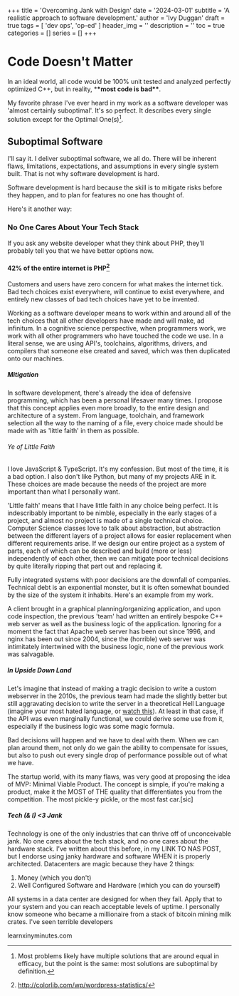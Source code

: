 +++
title = 'Overcoming Jank with Design'
date = '2024-03-01'
subtitle = 'A realistic approach to software development.'
author = 'Ivy Duggan'
draft = true
tags = [
  'dev ops',
  'op-ed'
]
header_img = ''
description = ''
toc = true
categories = []
series = []
+++

# Code Doesn't Matter

In an ideal world, all code would be 100% unit tested and analyzed perfectly optimized C++, but in reality, \***\*most code is bad\*\***.

My favorite phrase I've ever heard in my work as a software developer was 'almost certainly suboptimal'. It's so perfect. It describes every single solution except for the Optimal One(s)[^1].

## Suboptimal Software

I'll say it. I deliver suboptimal software, we all do. There will be inherent flaws, limitations, expectations, and assumptions in every single system built. That is not why software development is hard.

Software development is hard because the skill is to mitigate risks before they happen, and to plan for features no one has thought of.

Here's it another way:

### No One Cares About Your Tech Stack

If you ask any website developer what they think about PHP, they'll probably tell you that we have better options now.

#### 42% of the entire internet is PHP[^2]

Customers and users have zero concern for what makes the internet tick. Bad tech choices exist everywhere, will continue to exist everywhere, and entirely new classes of bad tech choices have yet to be invented.

Working as a software developer means to work within and around all of the tech choices that all other developers have made and will make, ad infinitum. In a cognitive science perspective, when programmers work, we work with all other programmers who have touched the code we use. In a literal sense, we are using API's, toolchains, algorithms, drivers, and compilers that someone else created and saved, which was then duplicated onto our machines.

##### Mitigation

In software development, there's already the idea of defensive programming, which has been a personal lifesaver many times. I propose that this concept applies even more broadly, to the entire design and architecture of a system. From language, toolchain, and framework selection all the way to the naming of a file, every choice made should be made with as 'little faith' in them as possible.

###### Ye of Little Faith

I love JavaScript & TypeScript. It's my confession. But most of the time, it is a bad option. I also don't like Python, but many of my projects ARE in it. These choices are made because the needs of the project are more important than what I personally want.

'Little faith' means that I have little faith in any choice being perfect. It is indescribably important to be nimble, especially in the early stages of a project, and almost no project is made of a single technical choice. Computer Science classes love to talk about abstraction, but abstraction between the different layers of a project allows for easier replacement when different requirements arise. If we design our entire project as a system of parts, each of which can be described and build (more or less) independently of each other, then we can mitigate poor technical decisions by quite literally ripping that part out and replacing it.

Fully integrated systems with poor decisions are the downfall of companies. Technical debt is an exponential monster, but it is often somewhat bounded by the size of the system it inhabits. Here's an example from my work.

A client brought in a graphical planning/organizing application, and upon code inspection, the previous 'team' had written an entirely bespoke C++ web server as well as the business logic of the application. Ignoring for a moment the fact that Apache web server has been out since 1996, and nginx has been out since 2004, since the (horrible) web server was intimitately intertwined with the business logic, none of the previous work was salvagable.

##### In Upside Down Land

Let's imagine that instead of making a tragic decision to write a custom webserver in the 2010s, the previous team had made the slightly better but still aggravating decision to write the server in a theoretical Hell Language (imagine your most hated language, or [watch this](https://www.youtube.com/watch?v=vcFBwt1nu2U)). At least in that case, if the API was even marginally functional, we could derive some use from it, especially if the business logic was some magic formula.

Bad decisions will happen and we have to deal with them. When we can plan around them, not only do we gain the ability to compensate for issues, but also to push out every single drop of performance possible out of what we have.

The startup world, with its many flaws, was very good at proposing the idea of MVP: Minimal Viable Product. The concept is simple, if you're making a product, make it the MOST of THE quality that differentiates you from the competition. The most pickle-y pickle, or the most fast car.[sic]

##### Tech (& I) <3 Jank

Technology is one of the only industries that can thrive off of unconceivable jank. No one cares about the tech stack, and no one cares about the hardware stack. I've written about this before, in my LINK TO NAS POST, but I endorse using janky hardware and software WHEN it is properly architected. Datacenters are magic because they have 2 things:

1. Money (which you don't)
1. Well Configured Software and Hardware (which you can do yourself)

All systems in a data center are designed for when they fail. Apply that to your system and you can reach acceptable levels of uptime. I personally know someone who became a millionaire from a stack of bitcoin mining milk crates. I've seen terrible developers

learnxinyminutes.com

[^1]: Most problems likely have multiple solutions that are around equal in efficacy, but the point is the same: most solutions are suboptimal by definition.
[^2]: <http://colorlib.com/wp/wordpress-statistics/>
